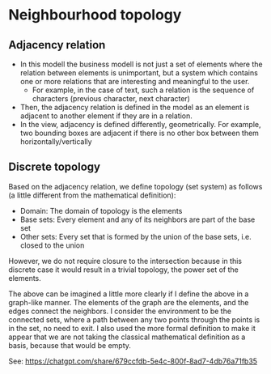 # Neighbourhood topology

## Adjacency relation

- In this modell the business modell is not just a set of elements where the relation between elements is unimportant, but a system which contains one or more relations that are interesting and meaningful to the user.
  - For example, in the case of text, such a relation is the sequence of characters (previous character, next character)
- Then, the adjacency relation is defined in the model as an element is adjacent to another element if they are in a relation.
- In the view, adjacency is defined differently, geometrically. For example, two bounding boxes are adjacent if there is no other box between them horizontally/vertically

## Discrete topology

Based on the adjacency relation, we define topology (set system) as follows (a little different from the mathematical definition):

- Domain: The domain of topology is the elements
- Base sets: Every element and any of its neighbors are part of the base set
- Other sets: Every set that is formed by the union of the base sets, i.e. closed to the union

However, we do not require closure to the intersection because in this discrete case it would result in a trivial topology, the power set of the elements.

The above can be imagined a little more clearly if I define the above in a graph-like manner. The elements of the graph are the elements, and the edges connect the neighbors. I consider the environment to be the connected sets, where a path between any two points through the points is in the set, no need to exit. I also used the more formal definition to make it appear that we are not taking the classical mathematical definition as a basis, because that would be empty.

See: https://chatgpt.com/share/679ccfdb-5e4c-800f-8ad7-4db76a71fb35


